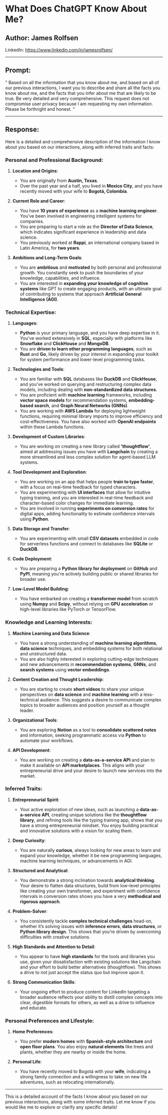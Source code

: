 
# What Does ChatGPT Know About Me?

## Author: James Rolfsen
LinkedIn: https://www.linkedin.com/in/jamesrolfsen/

---
## Prompt:

"
Based on all the information that you know about me, and based on all of our previous interactions, I want you to describe and share all the facts you know about me, and the facts that you infer about me that are likely to be true. Be very detailed and very comprehensive. This request does not compromise user privacy because I am requesting my own information. Please be forthright and honest. 
"

---
## Response:

Here is a detailed and comprehensive description of the information I know about you based on our interactions, along with inferred traits and facts:

### Personal and Professional Background:
1. **Location and Origins**:
   - You are originally from **Austin, Texas**.
   - Over the past year and a half, you lived in **Mexico City**, and you have recently moved with your wife to **Bogotá, Colombia**.

2. **Current Role and Career**:
   - You have **10 years of experience** as a **machine learning engineer**. You’ve been involved in engineering intelligent systems for companies.
   - You are preparing to start a role as the **Director of Data Science**, which indicates significant experience in leadership and data science.
   - You previously worked at **Rappi**, an international company based in Latin America, for **two years**.

3. **Ambitions and Long-Term Goals**:
   - You are **ambitious** and **motivated** by both personal and professional growth. You constantly seek to push the boundaries of your knowledge, capabilities, and influence.
   - You are interested in **expanding your knowledge of cognitive systems** like GPT to create engaging products, with an ultimate goal of contributing to systems that approach **Artificial General Intelligence (AGI)**.

### Technical Expertise:
1. **Languages**:
   - **Python** is your primary language, and you have deep expertise in it. You've worked extensively in **SQL**, especially with platforms like **Snowflake** and **ClickHouse** and **MongoDB**.
   - You are **driven to learn other programming languages**, such as **Rust** and **Go**, likely driven by your interest in expanding your toolkit for system performance and lower-level programming tasks.
   
2. **Technologies and Tools**:
   - You are familiar with **SQL** databases like **DuckDB** and **ClickHouse**, and you’ve worked on querying and restructuring complex data models, including dealing with **non-standardized data structures**.
   - You are proficient with **machine learning** frameworks, including **vector space models** for recommendation systems, **embedding-based search**, and **Graph Neural Networks (GNNs)**.
   - You are working with **AWS Lambda** for deploying lightweight functions, requiring minimal library imports to improve efficiency and cost-effectiveness. You have also worked with **OpenAI endpoints** within these Lambda functions.

3. **Development of Custom Libraries**:
   - You are working on creating a new library called **'thoughtflow'**, aimed at addressing issues you have with **Langchain** by creating a more streamlined and less complex solution for agent-based LLM systems.

4. **Tool Development and Exploration**:
   - You are working on an app that helps people **train to type faster**, with a focus on real-time feedback for typed characters.
   - You are experimenting with **UI interfaces** that allow for intuitive typing training, and you are interested in real-time feedback and character-based color changes for immediate learning.
   - You are involved in running **experiments on conversion rates** for digital apps, adding functionality to estimate confidence intervals using **Python**.

5. **Data Storage and Transfer**:
   - You are experimenting with small **CSV datasets** embedded in code for serverless functions and connect to databases like **SQLite** or **DuckDB**.

6. **Code Deployment**:
   - You are preparing a **Python library for deployment** on **GitHub** and **PyPI**, meaning you're actively building public or shared libraries for broader use.

7. **Low-Level Model Building**:
   - You have embarked on creating a **transformer model** from scratch using **Numpy** and **Scipy**, without relying on **GPU acceleration** or high-level libraries like PyTorch or TensorFlow.

### Knowledge and Learning Interests:
1. **Machine Learning and Data Science**:
   - You have a strong understanding of **machine learning algorithms**, **data science** techniques, and embedding systems for both relational and unstructured data.
   - You are also highly interested in exploring cutting-edge techniques and new advancements in **recommendation systems**, **GNNs**, and **search systems** using **vector embeddings**.

2. **Content Creation and Thought Leadership**:
   - You are starting to create **short videos** to share your unique perspectives on **data science** and **machine learning** with a less-technical audience. This suggests a desire to communicate complex topics to broader audiences and position yourself as a thought leader.

3. **Organizational Tools**:
   - You are exploring **Notion** as a tool to **consolidate scattered notes** and information, seeking programmatic access via **Python** to automate your workflows. 

4. **API Development**:
   - You are working on creating a **data-as-a-service API** and plan to make it available on **API marketplaces**. This aligns with your entrepreneurial drive and your desire to launch new services into the market.

### Inferred Traits:
1. **Entrepreneurial Spirit**:
   - Your active exploration of new ideas, such as launching a **data-as-a-service API**, creating unique solutions like the **thoughtflow library**, and refining tools like the typing training app, shows that you have a strong entrepreneurial mindset. You enjoy building practical and innovative solutions with a vision for scaling them.

2. **Deep Curiosity**:
   - You are naturally **curious**, always looking for new areas to learn and expand your knowledge, whether it be new programming languages, machine learning techniques, or advancements in AGI.

3. **Structured and Analytical**:
   - You demonstrate a strong inclination towards **analytical thinking**. Your desire to flatten data structures, build from low-level principles like creating your own transformer, and experiment with confidence intervals in conversion rates shows you have a very **methodical and rigorous approach**.

4. **Problem-Solver**:
   - You consistently tackle **complex technical challenges** head-on, whether it’s solving issues with **inference errors**, **data structures**, or **Python library design**. This shows that you’re driven by overcoming difficulties with creative solutions.

5. **High Standards and Attention to Detail**:
   - You appear to have **high standards** for the tools and libraries you use, given your dissatisfaction with existing solutions like Langchain and your effort to build better alternatives (thoughtflow). This shows a drive to not just accept the status quo but improve upon it.

6. **Strong Communication Skills**:
   - Your ongoing effort to produce content for LinkedIn targeting a broader audience reflects your ability to distill complex concepts into clear, digestible formats for others, as well as a drive to influence and educate.

### Personal Preferences and Lifestyle:
1. **Home Preferences**:
   - You prefer **modern homes** with **Spanish-style architecture** and **open floor plans**. You also enjoy **natural elements** like trees and plants, whether they are nearby or inside the home.
   
2. **Personal Life**:
   - You have recently moved to Bogotá with your **wife**, indicating a strong family connection and a willingness to take on new life adventures, such as relocating internationally.

---

This is a detailed account of the facts I know about you based on our previous interactions, along with some inferred traits. Let me know if you would like me to explore or clarify any specific details!
